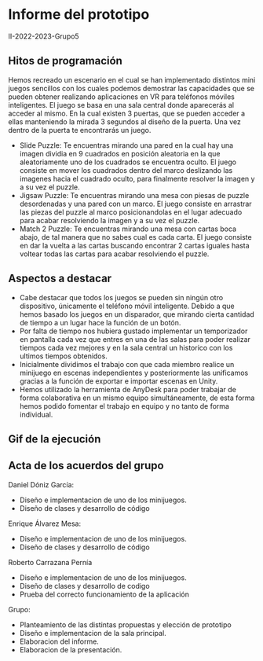 # Informe del prototipo
II-2022-2023-Grupo5
## Hitos de programación
Hemos recreado un escenario en el cual se han implementado distintos mini juegos sencillos con los cuales podemos demostrar las capacidades que se pueden obtener realizando aplicaciones en VR para teléfonos móviles inteligentes.
El juego se basa en una sala central donde aparecerás al acceder al mismo. En la cual existen 3 puertas, que se pueden acceder a ellas manteniendo la mirada 3 segundos al diseño de la puerta.
Una vez dentro de la puerta te encontrarás un juego.
- Slide Puzzle: Te encuentras mirando una pared en la cual hay una imagen dividia en 9 cuadrados en posición aleatoria en la que aleatoriamente uno de los cuadrados se encuentra oculto. El juego consiste en mover los cuadrados dentro del marco deslizando las imagenes hacia el cuadrado oculto, para finalmente resolver la imagen y a su vez el puzzle.
- Jigsaw Puzzle: Te encuentras mirando una mesa con piesas de puzzle desordenadas y una pared con un marco. El juego consiste en arrastrar las piezas del puzzle al marco posicionandolas en el lugar adecuado para acabar resolviendo la imagen y a su vez el puzzle.
- Match 2 Puzzle: Te encuentras mirando una mesa con cartas boca abajo, de tal manera que no sabes cual es cada carta. El juego consiste en dar la vuelta a las cartas buscando encontrar 2 cartas iguales hasta voltear todas las cartas para acabar resolviendo el puzzle.

## Aspectos a destacar

- Cabe destacar que todos los juegos se pueden sin ningún otro dispositivo, únicamente el teléfono móvil inteligente. Debido a que hemos basado los juegos en un disparador, que mirando cierta cantidad de tiempo a un lugar hace la función de un botón.
- Por falta de tiempo nos hubiera gustado implementar un temporizador en pantalla cada vez que entres en una de las salas para poder realizar tiempos cada vez mejores y en la sala central un historico con los ultimos tiempos obtenidos.
- Inicialmente dividimos el trabajo con que cada miembro realice un minijuego en escenas independientes y posteriormente las unificamos gracias a la función de exportar e importar escenas en Unity.
- Hemos utilizado la herramienta de AnyDesk para poder trabajar de forma colaborativa en un mismo equipo simultáneamente, de esta forma hemos podido fomentar el trabajo en equipo y no tanto de forma individual.

## Gif de la ejecución


## Acta de los acuerdos del grupo

Daniel Dóniz García: 
- Diseño e implementacion de uno de los minijuegos.
- Diseño de clases y desarrollo de código

Enrique Álvarez Mesa: 
- Diseño e implementacion de uno de los minijuegos.
- Diseño de clases y desarrollo de código

Roberto Carrazana Pernía
- Diseño e implementacion de uno de los minijuegos.
- Diseño de clases y desarrollo de codigo
- Prueba del correcto funcionamiento de la aplicación

Grupo: 
- Planteamiento de las distintas propuestas y elección de prototipo
- Diseño e implementacion de la sala principal. 
- Elaboracion del informe.
- Elaboracion de la presentación.
